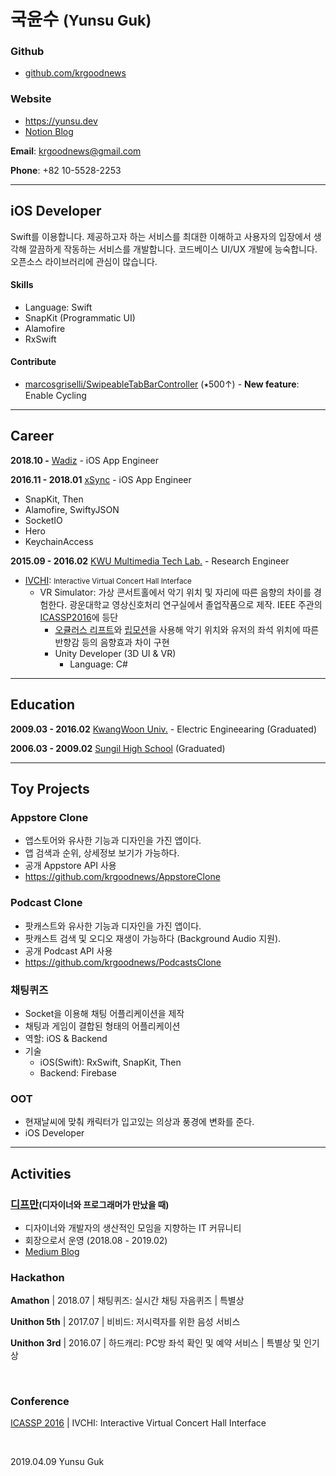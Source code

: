 # 국윤수 <small>(Yunsu Guk)</small>

### Github

- [github.com/krgoodnews](https://github.com/krgoodnews)

### Website

- https://yunsu.dev
- [Notion Blog](https://www.notion.so/goodnews/blog-yunsu-dev-6974b900ce66414d92911d43729b079b)

**Email**: krgoodnews@gmail.com

**Phone**: +82 10-5528-2253

---

## iOS Developer

Swift를 이용합니다. 제공하고자 하는 서비스를 최대한 이해하고 사용자의 입장에서 생각해 깔끔하게 작동하는 서비스를 개발합니다. 코드베이스 UI/UX 개발에 능숙합니다. 오픈소스 라이브러리에 관심이 많습니다.

#### Skills
- Language: Swift
- SnapKit (Programmatic UI)
- Alamofire
- RxSwift

#### Contribute

- [marcosgriselli/SwipeableTabBarController](https://github.com/marcosgriselli/SwipeableTabBarController) (⭑500↑) - **New feature**: Enable Cycling

---

## Career

**2018.10 -** [Wadiz](https://www.wadiz.kr/) - iOS App Engineer

**2016.11 - 2018.01** [xSync](https://www.xsync.co/) - iOS App Engineer

- SnapKit, Then
- Alamofire, SwiftyJSON
- SocketIO
- Hero
- KeychainAccess


**2015.09 - 2016.02** [KWU Multimedia Tech Lab.](http://imsp.kw.ac.kr/) - Research Engineer
- [IVCHI](http://imsp.kw.ac.kr/): <small> Interactive Virtual Concert Hall Interface </small>
  - VR Simulator: 가상 콘서트홀에서 악기 위치 및 자리에 따른 음향의 차이를 경험한다. 광운대학교 영상신호처리 연구실에서 졸업작품으로 제작. IEEE 주관의 [ICASSP2016](https://www2.securecms.com/ICASSP2016/ST-3.asp)에 등단
    - [오큘러스 리프트](https://www.oculus.com/rift/)와 [립모션](https://www.leapmotion.com/)을 사용해 악기 위치와 유저의 좌석 위치에 따른 반향감 등의 음향효과 차이 구현
    - Unity Developer (3D UI & VR)
      - Language: C#

---

## Education

**2009.03 - 2016.02** [KwangWoon Univ.](https://www.kw.ac.kr) - Electric Engineearing (Graduated)

**2006.03 - 2009.02** [Sungil High School](http://www.sungil.hs.kr/) (Graduated)

---

## Toy Projects

### Appstore Clone
- 앱스토어와 유사한 기능과 디자인을 가진 앱이다.
- 앱 검색과 순위, 상세정보 보기가 가능하다.
- 공개 Appstore API 사용
- https://github.com/krgoodnews/AppstoreClone

### Podcast Clone
- 팟캐스트와 유사한 기능과 디자인을 가진 앱이다.
- 팟캐스트 검색 및 오디오 재생이 가능하다 (Background Audio 지원).
- 공개 Podcast API 사용
- https://github.com/krgoodnews/PodcastsClone

### 채팅퀴즈
- Socket을 이용해 채팅 어플리케이션을 제작
- 채팅과 게임이 결합된 형태의 어플리케이션
- 역할: iOS & Backend
- 기술
	* iOS(Swift): RxSwift, SnapKit, Then
	* Backend: Firebase

### OOT
- 현재날씨에 맞춰 캐릭터가 입고있는 의상과 풍경에 변화를 준다.
- iOS Developer

---

## Activities

### [디프만](https://www.depromeet.com/)<small>(디자이너와 프로그래머가 만났을 때)</small>
- 디자이너와 개발자의 생산적인 모임을 지향하는 IT 커뮤니티
- 회장으로서 운영 (2018.08 - 2019.02)
- [Medium Blog](https://medium.com/@depromeet)


### Hackathon

**Amathon** | 2018.07 | 채팅퀴즈: 실시간 채팅 자음퀴즈 | 특별상

**Unithon 5th** | 2017.07 | 비비드: 저시력자를 위한 음성 서비스

**Unithon 3rd** | 2016.07 | 하드캐리: PC방 좌석 확인 및 예약 서비스 | 특별상 및 인기상

<br>

### Conference

[ICASSP 2016](https://www2.securecms.com/ICASSP2016/ST-3.asp) | IVCHI: Interactive Virtual Concert Hall Interface

<br>

2019.04.09
Yunsu Guk